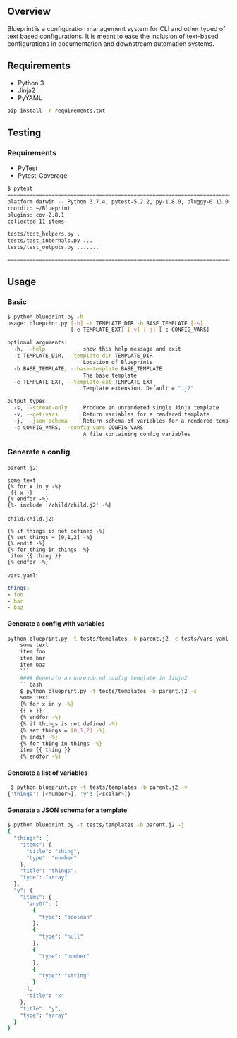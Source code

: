 ## Overview
Blueprint is a configuration management system for CLI and other typed of text based configurations. It is meant to ease the inclusion of text-based configurations in documentation and downstream automation systems.

## Requirements
- Python 3
- Jinja2
- PyYAML
```bash
pip install -r requirements.txt
```
## Testing
### Requirements
- PyTest
- Pytest-Coverage
```bash
$ pytest
============================================================================= test session starts ==============================================================================
platform darwin -- Python 3.7.4, pytest-5.2.2, py-1.8.0, pluggy-0.13.0
rootdir: ~/Blueprint
plugins: cov-2.8.1
collected 11 items

tests/test_helpers.py .                                                                                                                                                  [  9%]
tests/test_internals.py ...                                                                                                                                              [ 36%]
tests/test_outputs.py .......                                                                                                                                            [100%]

============================================================================== 11 passed in 0.08s ==============================================================================
```
## Usage

### Basic
```bash
$ python blueprint.py -h
usage: blueprint.py [-h] -t TEMPLATE_DIR -b BASE_TEMPLATE [-s]
                    [-e TEMPLATE_EXT] [-v] [-j] [-c CONFIG_VARS]

optional arguments:
  -h, --help            show this help message and exit
  -t TEMPLATE_DIR, --template-dir TEMPLATE_DIR
                        Location of Blueprints
  -b BASE_TEMPLATE, --base-template BASE_TEMPLATE
                        The base template
  -e TEMPLATE_EXT, --template-ext TEMPLATE_EXT
                        Template extension. Default = ".j2"

output types:
  -s, --stream-only     Produce an unrendered single Jinja template
  -v, --get-vars        Return variables for a rendered template
  -j, --json-schema     Return schema of variables for a rendered template
  -c CONFIG_VARS, --config-vars CONFIG_VARS
                        A file containing config variables
 ```
###  Generate a config
```parent.j2```:
```jinja2
some text
{% for x in y -%}
 {{ x }}
{% endfor -%}
{%- include '/child/child.j2' -%}
```
```child/child.j2```:
```jinja2
{% if things is not defined -%}
{% set things = [0,1,2] -%}
{% endif -%}
{% for thing in things -%}
 item {{ thing }}
{% endfor -%}
```
```vars.yaml```:
```yaml
things:
- foo
- bar
- baz
```

####  Generate a config with variables
```bash
python blueprint.py -t tests/templates -b parent.j2 -c tests/vars.yaml
    some text
    item foo
    item bar
    item baz
    ```
    #### Generate an unrendered config template in Jinja2
    ```bash
    $ python blueprint.py -t tests/templates -b parent.j2 -s
    some text
    {% for x in y -%}
    {{ x }}
    {% endfor -%}
    {% if things is not defined -%}
    {% set things = [0,1,2] -%}
    {% endif -%}
    {% for thing in things -%}
    item {{ thing }}
    {% endfor -%}
```
#### Generate a list of variables
```bash
 $ python blueprint.py -t tests/templates -b parent.j2 -v
{'things': [<number>], 'y': [<scalar>]}
```
#### Generate a JSON schema for a template
```bash
$ python blueprint.py -t tests/templates -b parent.j2 -j
{
  "things": {
    "items": {
      "title": "thing",
      "type": "number"
    },
    "title": "things",
    "type": "array"
  },
  "y": {
    "items": {
      "anyOf": [
        {
          "type": "boolean"
        },
        {
          "type": "null"
        },
        {
          "type": "number"
        },
        {
          "type": "string"
        }
      ],
      "title": "x"
    },
    "title": "y",
    "type": "array"
  }
}
```
